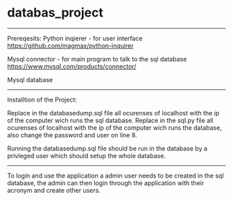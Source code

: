 # databas_project


--------------------------------------------------------------------
Prereqesits:
Python inqierer - for user interface
https://github.com/magmax/python-inquirer

Mysql connector - for main program to talk to the sql database
https://www.mysql.com/products/connector/

Mysql database

--------------------------------------------------------------------
Installtion of the Project:

Replace in the databasedump.sql file all ocurenses of localhost with the ip of the computer wich runs the sql database.
Replace in the sql.py file all ocurenses of localhost with the ip of the computer wich runs the database, also change the password and user on line 8.

Running the databasedump.sql file should be run in the database by a privleged user which should setup the whole database.

-------------------------------------------------------------------
To login and use the application a admin user needs to be created in the sql database, the admin can then login through the application with their acronym and create other users.

